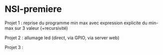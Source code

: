 # NSI-premiere

Projet 1 : reprise du programme min max avec expression explicite du min-max sur 3 valeur (+recursivité)

Projet 2 : allumage led (direct, via GPIO, via server web)

Projet 3 :
